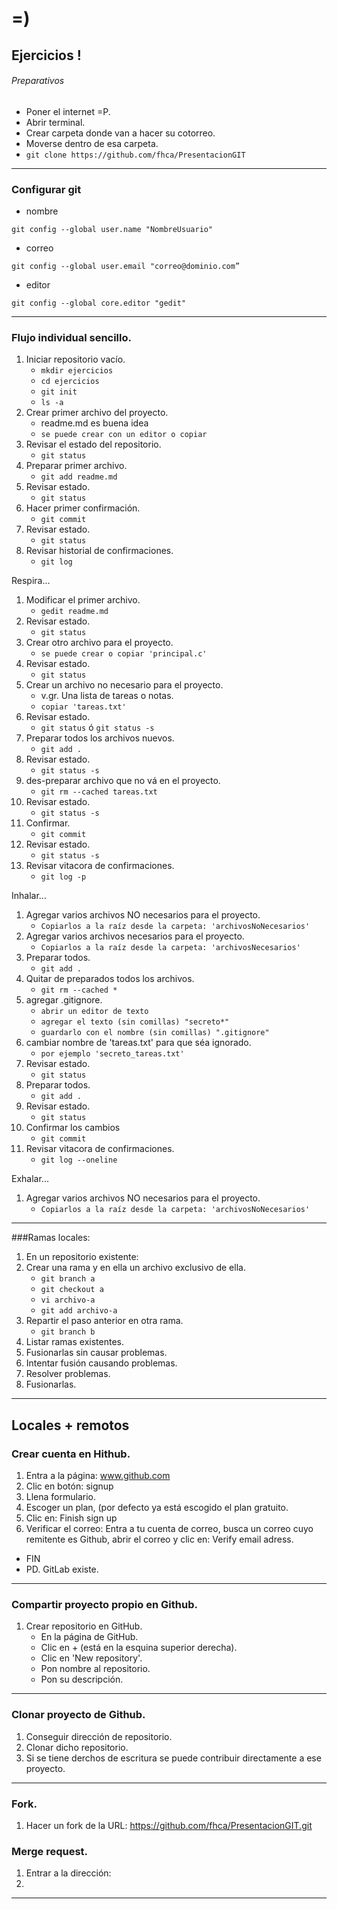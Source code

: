 # =)
## Ejercicios ! 

###### Preparativos
* Poner el internet =P.
* Abrir terminal.
* Crear carpeta donde van a hacer su cotorreo.
* Moverse dentro de esa carpeta.
* `git clone https://github.com/fhca/PresentacionGIT`

___

### Configurar git

* nombre 

`git config --global user.name "NombreUsuario"`

* correo

`git config --global user.email "correo@dominio.com”`

* editor 

`git config --global core.editor "gedit"`

___

### Flujo individual sencillo.

1. Iniciar repositorio vacío.
	* `mkdir ejercicios`
	* `cd ejercicios`
	* `git init`
	* `ls -a`
1. Crear primer archivo del proyecto.
	* readme.md es buena idea
	* `se puede crear con un editor o copiar`
1. Revisar el estado del repositorio.
	* `git status`
1. Preparar primer archivo.
	* `git add readme.md `
1. Revisar estado.
	* `git status`
1. Hacer primer confirmación.
	* `git commit`
1. Revisar estado.
	* `git status`
1. Revisar historial de confirmaciones.
	* `git log`

Respira...

1. Modificar el primer archivo.
	* `gedit readme.md `
1. Revisar estado.
	* `git status`
1. Crear otro archivo para el proyecto.
	* `se puede crear o copiar 'principal.c'`
1. Revisar estado.
	* `git status`
1. Crear un archivo no necesario para el proyecto.
	* v.gr. Una lista de tareas o notas. 
	* `copiar 'tareas.txt'`
1. Revisar estado.
	* `git status` ó `git status -s`
1. Preparar todos los archivos nuevos.
	* `git add .`
1. Revisar estado.
	* `git status -s`
2. des-preparar archivo que no vá en el proyecto.
	* `git rm --cached tareas.txt `
3. Revisar estado.
	* `git status -s`
3. Confirmar.
	* `git commit`
4. Revisar estado.
	* `git status -s`
5. Revisar vitacora de confirmaciones.
	* `git log -p`

Inhalar...

1. Agregar varios archivos NO necesarios para el proyecto.
	* `Copiarlos a la raíz desde la carpeta: 'archivosNoNecesarios'`
2. Agregar varios archivos necesarios para el proyecto.
	* `Copiarlos a la raíz desde la carpeta: 'archivosNecesarios'`
3. Preparar todos.
	* `git add .`
4. Quitar de preparados todos los archivos.
	* `git rm --cached *`
5. agregar .gitignore.
	* `abrir un editor de texto`
	* `agregar el texto (sin comillas) "secreto*"`
	* `guardarlo con el nombre (sin comillas) ".gitignore"`
6. cambiar nombre de 'tareas.txt' para que séa ignorado.
	* `por ejemplo 'secreto_tareas.txt'`
7. Revisar estado.
	* `git status`
7. Preparar todos.
	* `git add .`
8. Revisar estado.
	* `git status`
9. Confirmar los cambios
	* `git commit`
5. Revisar vitacora de confirmaciones.
	* `git log --oneline`

Exhalar...

1. Agregar varios archivos NO necesarios para el proyecto.
	* `Copiarlos a la raíz desde la carpeta: 'archivosNoNecesarios'`

___

###Ramas locales:

1. En un repositorio existente:
1. Crear una rama y en ella un archivo exclusivo de ella.
	* `git branch a` 
	* `git checkout a`
	* `vi archivo-a`
	* `git add archivo-a`
1. Repartir el paso anterior en otra rama. 
	* `git branch b`
1. Listar ramas existentes.
1. Fusionarlas sin causar problemas.
1. Intentar fusión causando problemas.
1. Resolver problemas.
1. Fusionarlas.

___

## Locales + remotos

### Crear cuenta en Hithub.

1. Entra a la página: www.github.com
1. Clic en botón: signup
1. Llena formulario.
1. Escoger un plan, (por defecto ya está escogido el plan gratuito.
1. Clic en: Finish sign up
1. Verificar el correo: Entra a tu cuenta de correo, busca un correo cuyo remitente es Github, abrir el correo y clic en: Verify email adress.
- FIN
- PD. GitLab existe.

___

### Compartir proyecto propio en Github.

1. Crear repositorio en GitHub.
	- En la página de GitHub.
 	- Clic en + (está en la esquina superior derecha).
	- Clic en 'New repository'.
	- Pon nombre al repositorio.
	- Pon su descripción.

___

### Clonar proyecto de Github.

1. Conseguir dirección de repositorio.
1. Clonar dicho repositorio.
1. Si se tiene derchos de escritura se puede contribuir directamente a ese proyecto.

___

### Fork.

1. Hacer un fork de la URL: https://github.com/fhca/PresentacionGIT.git

### Merge request.

1. Entrar a la dirección:
2. 

___
